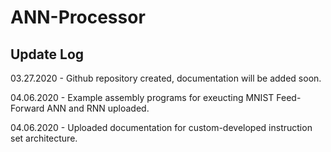 # ANN-Processor

Update Log
----------

03.27.2020 - Github repository created, documentation will be added soon.

04.06.2020 - Example assembly programs for exeucting MNIST Feed-Forward ANN and RNN uploaded.

04.06.2020 - Uploaded documentation for custom-developed instruction set architecture.
